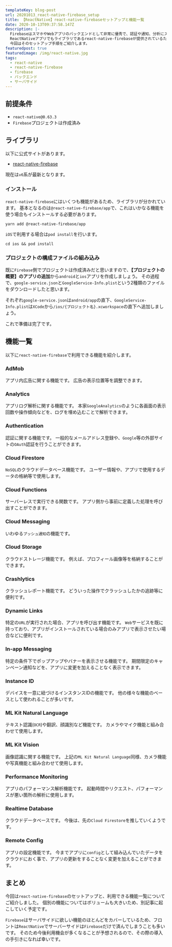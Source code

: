 ```yaml
---
templateKey: blog-post
url: 20201013_react-native-firebase_setup
title: 【ReactNative】react-native-firebaseセットアップと機能一覧
date: 2020-10-13T09:37:58.147Z
description: |-
  FirebaseはスマホやWebアプリのバックエンドとして非常に優秀で、認証や通知、分析にストレージ・DBなど幅広い用途で使用することができます。
  ReactNativeアプリでもライブラリであるreact-native-firebaseが提供されているため比較的簡単に組み込むことができます。
  今回はそのセットアップ手順をご紹介します。
featuredpost: true
featuredimage: /img/react-native.jpg
tags:
  - react-native
  - react-native-firebase
  - firebase
  - バックエンド
  - サーバサイド
---
```

## 前提条件
- `react-native@0.63.3`
- `Firebase`プロジェクトは作成済み

## ライブラリ
以下に公式サイトがあります。
- [react-native-firebase](https://rnfirebase.io)

現在は`v6`系が最新となります。

### インストール
`react-native-firebase`にはいくつも機能があるため、ライブラリが分かれています。
基本となるのは`@react-native-firebase/app`で、これはいかなる機能を使う場合もインストールする必要があります。

```shell
yarn add @react-native-firebase/app
```

`iOS`で利用する場合は`pod install`を行います。

```shell
cd ios && pod install
```

### プロジェクトの構成ファイルの組み込み
既に`Firebase`側でプロジェクトは作成済みだと思いますので、**【プロジェクトの概要】**の**アプリの追加**から`android`と`ios`アプリを作成しましょう。
その過程で、`google-service.json`と`GoogleService-Info.plist`という2種類のファイルをダウンロードしたと思います。

それぞれ`google-service.json`は`android/app`の直下、`GoogleService-Info.plist`は`XCode`から`/ios/{プロジェクト名}.xcworkspace`の直下へ追加しましょう。

これで準備は完了です。

## 機能一覧
以下に`react-native-firebase`で利用できる機能を紹介します。

### AdMob
アプリ内広告に関する機能です。
広告の表示位置等を調整できます。

### Analytics
アプリログ解析に関する機能です。
本家`GoogleAnalytics`のように各画面の表示回数や操作傾向などを、ログを埋め込むことで解析できます。

### Authentication
認証に関する機能です。
一般的なメールアドレス登録や、`Google`等の外部サイトの`OAuth`認証を行うことができます。

### Cloud Firestore
`NoSQL`のクラウドデータベース機能です。
ユーザー情報や、アプリで使用するデータの格納等で使用します。

### Cloud Functions
サーバーレスで実行できる関数です。
アプリ側から事前に定義した処理を呼び出すことができます。

### Cloud Messaging
いわゆる`プッシュ通知`の機能です。

### Cloud Storage
クラウドストレージ機能です。
例えば、プロフィール画像等を格納することができます。

### Crashlytics
クラッシュレポート機能です。
どういった操作でクラッシュしたかの追跡等に便利です。

### Dynamic Links
特定の`URL`が実行された場合、アプリを呼び出す機能です。
`Web`サービスを既に持っており、アプリがインストールされている場合のみアプリで表示させたい場合などに便利です。

### In-app Messaging
特定の条件下でポップアップやバナーを表示させる機能です。
期間限定のキャンペーン通知などを、アプリに変更を加えることなく表示できます。

### Instance ID
デバイスを一意に紐づけるインスタンスIDの機能です。
他の様々な機能のベースとして使われることが多いです。

### ML Kit Natural Language
テキスト認識(`OCR`)や翻訳、顔識別など機能です。
カメラやマイク機能と組み合わせて使用します。

### ML Kit Vision
画像認識に関する機能です。
上記の`ML Kit Natural Language`同様、カメラ機能や写真機能と組み合わせて使用します。

### Performance Monitoring
アプリのパフォーマンス解析機能です。
起動時間やリクエスト、パフォーマンスが悪い箇所の解析に使用します。

### Realtime Database
クラウドデータベースです。
今後は、先の`Cloud Firestore`を推していくようです。

### Remote Config
アプリの設定機能です。
今までアプリに`config`として組み込んでいたデータをクラウドにおく事で、アプリの更新をすることなく変更を加えることができます。

## まとめ
今回は`react-native-firebase`のセットアップと、利用できる機能一覧についてご紹介しました。
個別の機能についてはボリュームも大きいため、別記事に起こしていく予定です。

`Firebase`はサーバサイドに欲しい機能のほとんどをカバーしているため、フロントは`ReactNative`でサーバーサイドは`Firebase`だけで済んでしまうことも多いです。
そのため今後利用機会が多くなることが予想されるので、その際の導入の手引きになれば幸いです。